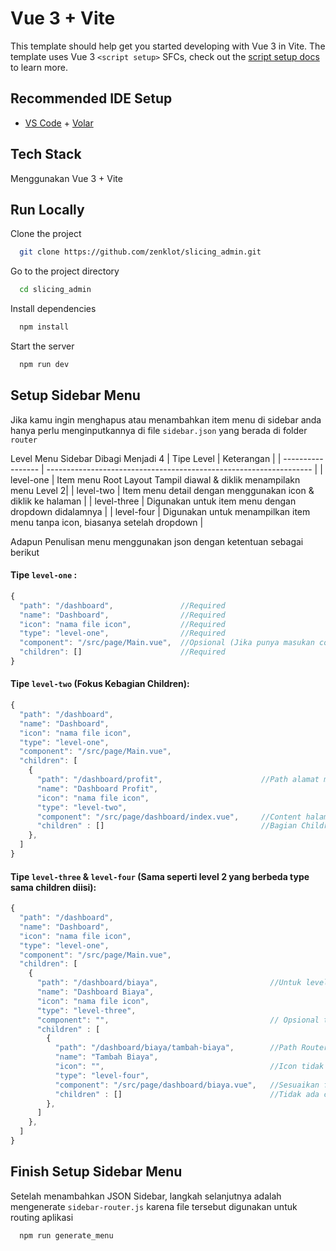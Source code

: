# Vue 3 + Vite

This template should help get you started developing with Vue 3 in Vite. The template uses Vue 3 `<script setup>` SFCs, check out the [script setup docs](https://v3.vuejs.org/api/sfc-script-setup.html#sfc-script-setup) to learn more.

## Recommended IDE Setup

- [VS Code](https://code.visualstudio.com/) + [Volar](https://marketplace.visualstudio.com/items?itemName=Vue.volar)


## Tech Stack

Menggunakan Vue 3 + Vite


## Run Locally

Clone the project

```bash
  git clone https://github.com/zenklot/slicing_admin.git
```

Go to the project directory

```bash
  cd slicing_admin
```

Install dependencies

```bash
  npm install
```

Start the server

```bash
  npm run dev
```


## Setup Sidebar Menu
Jika kamu ingin menghapus atau menambahkan item menu di sidebar anda hanya perlu menginputkannya di file `sidebar.json` yang berada di folder `router`


Level Menu Sidebar Dibagi Menjadi 4
| Tipe Level             | Keterangan                                                                |
| ----------------- | ------------------------------------------------------------------ |
| level-one |  Item menu Root Layout Tampil diawal & diklik menampilakn menu Level 2|
| level-two |  Item menu detail dengan menggunakan icon & diklik ke halaman |
| level-three |  Digunakan untuk item menu dengan dropdown didalamnya |
| level-four | Digunakan untuk menampilkan item menu tanpa icon, biasanya setelah dropdown |


Adapun Penulisan menu menggunakan json dengan ketentuan sebagai berikut

#### Tipe `level-one` :
```javascript
{
  "path": "/dashboard",               //Required
  "name": "Dashboard",                //Required
  "icon": "nama file icon",           //Required
  "type": "level-one",                //Required
  "component": "/src/page/Main.vue",  //Opsional (Jika punya masukan component layout) 
  "children": []                      //Required
}
```

#### Tipe `level-two` (Fokus Kebagian Children):
```javascript
{
  "path": "/dashboard",     
  "name": "Dashboard",      
  "icon": "nama file icon", 
  "type": "level-one",      
  "component": "/src/page/Main.vue", 
  "children": [
    {
      "path": "/dashboard/profit",                      //Path alamat melanjutkan (harus sama dengan level atasnya)
      "name": "Dashboard Profit",      
      "icon": "nama file icon", 
      "type": "level-two",      
      "component": "/src/page/dashboard/index.vue",     //Content halaman Tersebut
      "children" : []                                   //Bagian Children Jangan Diisi
    },
  ]            
}
```

#### Tipe `level-three` & `level-four` (Sama seperti level 2 yang berbeda type sama children diisi):
```javascript
{
  "path": "/dashboard",     
  "name": "Dashboard",      
  "icon": "nama file icon", 
  "type": "level-one",      
  "component": "/src/page/Main.vue", 
  "children": [
    {
      "path": "/dashboard/biaya",                         //Untuk level 3 path ini nantinya tidak digunakan
      "name": "Dashboard Biaya",                      
      "icon": "nama file icon", 
      "type": "level-three",      
      "component": "",                                    // Opsional tidak dimasukan pun tidak masalah karena tidak diguanakan pathnya
      "children" : [
        {
          "path": "/dashboard/biaya/tambah-biaya",        //Path Router yang digunakan adalah yang ini
          "name": "Tambah Biaya",
          "icon": "",                                     //Icon tidak dibutuhkan
          "type": "level-four",      
          "component": "/src/page/dashboard/biaya.vue",   //Sesuaikan file component content halaman tsb.
          "children" : []                                 //Tidak ada children lagi
        },  
      ]
    },
  ]            
}
```
## Finish Setup Sidebar Menu

Setelah menambahkan JSON Sidebar, langkah selanjutnya adalah mengenerate `sidebar-router.js` karena file tersebut digunakan untuk routing aplikasi

```bash
  npm run generate_menu
  
```
    
